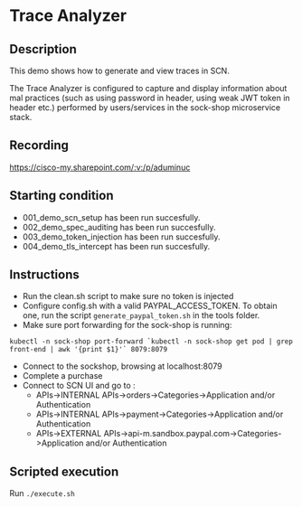 # Trace Analyzer 

## Description
This demo shows how to generate and view traces in SCN.

The Trace Analyzer is configured to capture and display information about mal practices (such as using password in header, using weak JWT token in header etc.) performed by users/services in the sock-shop microservice stack.

## Recording
https://cisco-my.sharepoint.com/:v:/p/aduminuc

## Starting condition
* 001_demo_scn_setup has been run succesfully.
* 002_demo_spec_auditing has been run succesfully.
* 003_demo_token_injection has been run succesfully.
* 004_demo_tls_intercept has been run succesfully.

## Instructions
* Run the clean.sh script to make sure no token is injected
* Configure config.sh with a valid PAYPAL_ACCESS_TOKEN. To obtain one, run the script `generate_paypal_token.sh` in the tools folder.
* Make sure port forwarding for the sock-shop is running: 
```
kubectl -n sock-shop port-forward `kubectl -n sock-shop get pod | grep front-end | awk '{print $1}'` 8079:8079
```
* Connect to the sockshop, browsing at localhost:8079
* Complete a purchase
* Connect to SCN UI and go to :
   * APIs->INTERNAL APIs->orders->Categories->Application and/or Authentication
   * APIs->INTERNAL APIs->payment->Categories->Application and/or Authentication
   * APIs->EXTERNAL APIs->api-m.sandbox.paypal.com->Categories->Application and/or Authentication

## Scripted execution
Run `./execute.sh`
